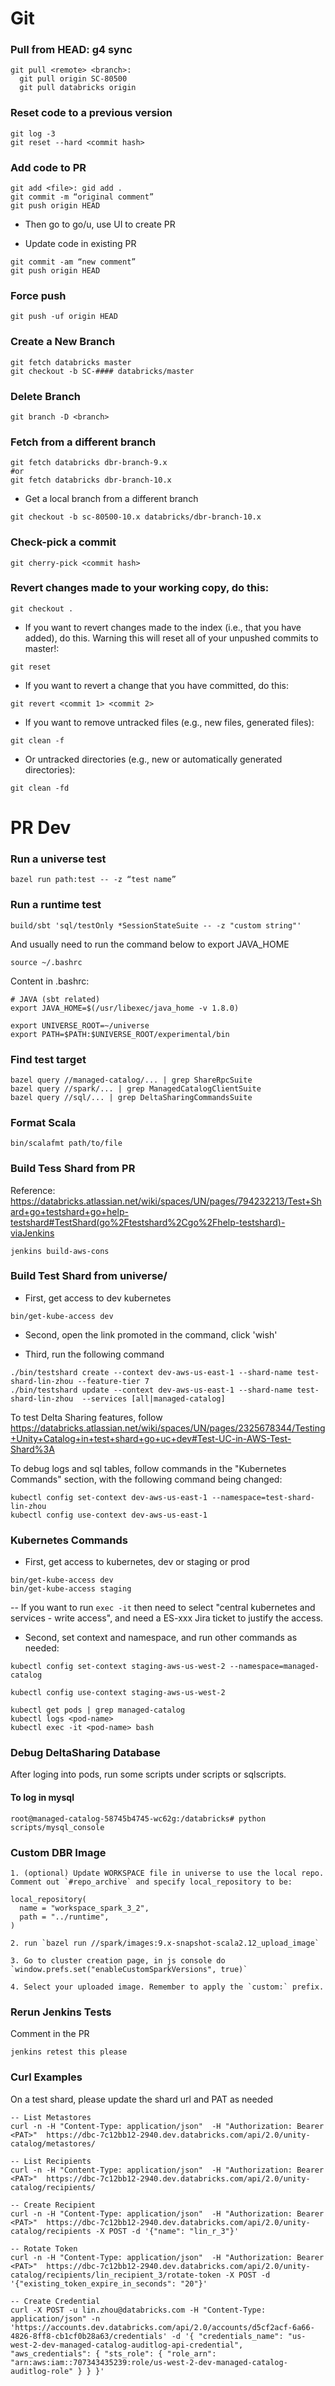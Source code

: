 # Git
### Pull from HEAD: g4 sync
```
git pull <remote> <branch>:
  git pull origin SC-80500
  git pull databricks origin
```

### Reset code to a previous version
```
git log -3
git reset --hard <commit hash>
```

### Add code to PR
```
git add <file>: gid add .
git commit -m “original comment”
git push origin HEAD
```
- Then go to go/u, use UI to create PR

- Update code in existing PR
```
git commit -am “new comment”
git push origin HEAD
```

### Force push
```
git push -uf origin HEAD
```

### Create a New Branch
```
git fetch databricks master
git checkout -b SC-#### databricks/master
```

### Delete Branch
```
git branch -D <branch>
```

### Fetch from a different branch
```
git fetch databricks dbr-branch-9.x
#or 
git fetch databricks dbr-branch-10.x
```
- Get a local branch from a different branch 
```
git checkout -b sc-80500-10.x databricks/dbr-branch-10.x
```

### Check-pick a commit
```
git cherry-pick <commit hash>
```

### Revert changes made to your working copy, do this:
```
git checkout .
```

- If you want to revert changes made to the index (i.e., that you have added), do this. Warning this will reset all of your unpushed commits to master!:
```
git reset
```

- If you want to revert a change that you have committed, do this:
```
git revert <commit 1> <commit 2>
```

- If you want to remove untracked files (e.g., new files, generated files):
```
git clean -f
```
- Or untracked directories (e.g., new or automatically generated directories):
```
git clean -fd
```

# PR Dev
### Run a universe test
```
bazel run path:test -- -z “test name”
```

### Run a runtime test
```
build/sbt 'sql/testOnly *SessionStateSuite -- -z "custom string"'  
```
And usually need to run the command below to export JAVA_HOME
```
source ~/.bashrc
```
Content in .bashrc:
```
# JAVA (sbt related)
export JAVA_HOME=$(/usr/libexec/java_home -v 1.8.0)

export UNIVERSE_ROOT=~/universe
export PATH=$PATH:$UNIVERSE_ROOT/experimental/bin
```

### Find test target 
```
bazel query //managed-catalog/... | grep ShareRpcSuite
bazel query //spark/... | grep ManagedCatalogClientSuite
bazel query //sql/... | grep DeltaSharingCommandsSuite
```

### Format Scala 
```
bin/scalafmt path/to/file
```

### Build Tess Shard from PR
Reference: https://databricks.atlassian.net/wiki/spaces/UN/pages/794232213/Test+Shard+go+testshard+go+help-testshard#TestShard(go%2Ftestshard%2Cgo%2Fhelp-testshard)-viaJenkins
```
jenkins build-aws-cons
```

### Build Test Shard from universe/
- First, get access to dev kubernetes
```
bin/get-kube-access dev
```
- Second, open the link promoted in the command, click 'wish'

- Third, run the following command
```
./bin/testshard create --context dev-aws-us-east-1 --shard-name test-shard-lin-zhou --feature-tier 7
./bin/testshard update --context dev-aws-us-east-1 --shard-name test-shard-lin-zhou  --services [all|managed-catalog]
```

To test Delta Sharing features, follow https://databricks.atlassian.net/wiki/spaces/UN/pages/2325678344/Testing+Unity+Catalog+in+test+shard+go+uc+dev#Test-UC-in-AWS-Test-Shard%3A

To debug logs and sql tables, follow commands in the "Kubernetes Commands" section, with the following command being changed: 
```
kubectl config set-context dev-aws-us-east-1 --namespace=test-shard-lin-zhou
kubectl config use-context dev-aws-us-east-1
```
### Kubernetes Commands 
- First, get access to kubernetes, dev or staging or prod
```
bin/get-kube-access dev
bin/get-kube-access staging
```
-- If you want to run `exec -it` then need to select "central kubernetes and services - write access", and need a ES-xxx Jira ticket to justify the access.

- Second, set context and namespace, and run other commands as needed:
```
kubectl config set-context staging-aws-us-west-2 --namespace=managed-catalog

kubectl config use-context staging-aws-us-west-2

kubectl get pods | grep managed-catalog
kubectl logs <pod-name>
kubectl exec -it <pod-name> bash
```

### Debug DeltaSharing Database
After loging into pods, run some scripts under scripts or sqlscripts.

#### To log in mysql
```
root@managed-catalog-58745b4745-wc62g:/databricks# python scripts/mysql_console
```

### Custom DBR Image

```
1. (optional) Update WORKSPACE file in universe to use the local repo. Comment out `#repo_archive` and specify local_repository to be:

local_repository(
  name = "workspace_spark_3_2",
  path = "../runtime",
)

2. run `bazel run //spark/images:9.x-snapshot-scala2.12_upload_image`

3. Go to cluster creation page, in js console do `window.prefs.set("enableCustomSparkVersions", true)`

4. Select your uploaded image. Remember to apply the `custom:` prefix.
```
### Rerun Jenkins Tests
Comment in the PR
```
jenkins retest this please
```

### Curl Examples
On a test shard, please update the shard url and PAT as needed
```
-- List Metastores
curl -n -H "Content-Type: application/json"  -H "Authorization: Bearer <PAT>"  https://dbc-7c12bb12-2940.dev.databricks.com/api/2.0/unity-catalog/metastores/

-- List Recipients
curl -n -H "Content-Type: application/json"  -H "Authorization: Bearer <PAT>"  https://dbc-7c12bb12-2940.dev.databricks.com/api/2.0/unity-catalog/recipients/

-- Create Recipient
curl -n -H "Content-Type: application/json"  -H "Authorization: Bearer <PAT>"  https://dbc-7c12bb12-2940.dev.databricks.com/api/2.0/unity-catalog/recipients -X POST -d '{"name": "lin_r_3"}'

-- Rotate Token
curl -n -H "Content-Type: application/json"  -H "Authorization: Bearer <PAT>"  https://dbc-7c12bb12-2940.dev.databricks.com/api/2.0/unity-catalog/recipients/lin_recipient_3/rotate-token -X POST -d '{"existing_token_expire_in_seconds": "20"}'

-- Create Credential
curl -X POST -u lin.zhou@databricks.com -H "Content-Type: application/json" -n 'https://accounts.dev.databricks.com/api/2.0/accounts/d5cf2acf-6a66-4826-8ff8-cb1cf0b28a63/credentials' -d '{ "credentials_name": "us-west-2-dev-managed-catalog-auditlog-api-credential", "aws_credentials": { "sts_role": { "role_arn": "arn:aws:iam::707343435239:role/us-west-2-dev-managed-catalog-auditlog-role" } } }'
```
